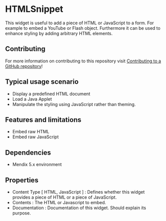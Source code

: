 # HTMLSnippet
This widget is useful to add a piece of HTML or JavaScript to a form. For example to embed a YouTube or Flash object. Furthermore it can be used to enhance styling by adding arbitrary HTML elements. 

## Contributing

For more information on contributing to this repository visit [Contributing to a GitHub repository](https://world.mendix.com/display/howto50/Contributing+to+a+GitHub+repository)!

## Typical usage scenario

* Display a predefined HTML document
* Load a Java Applet
* Manipulate the styling using JavaScript rather than theming.

## Features and limitations

 * Embed raw HTML
 * Embed raw JavaScript

## Dependencies
* Mendix 5.x environment
 
## Properties
 
* Content Type [ HTML, JavaScript ] : 
  Defines whether this widget provides a piece of HTML or a piece of JavaScript.
* Contents : 
  The HTML or Javascript to embed.
* Documentation : 
  Documentation of this widget. Should explain its purpose.
